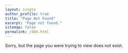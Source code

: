 ```yaml
---
layout: single
author_profile: true
title: "Page Not Found"
excerpt: "Page not found."
sitemap: false
permalink: /404.html
---
```


Sorry, but the page you were trying to view does not exist.